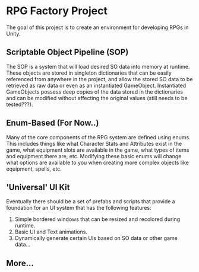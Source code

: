 # RPG Factory Project
The goal of this project is to create an environment for developing RPGs in Unity.

## Scriptable Object Pipeline (SOP)
The SOP is a system that will load desired SO data into memory at runtime. These objects are stored in singleton dictionaries that can be easily referenced from anywhere in the project, and allow the stored SO data to be retrieved as raw data or even as an instantiated GameObject. Instantiated GameObjects possess deep copies of the data stored in the dictionaries and can be modified without affecting the original values (still needs to be tested???).

## Enum-Based (For Now..)
Many of the core components of the RPG system are defined using enums. This includes things like what Character Stats and Attributes exist in the game, what equipment slots are available in the game, what types of items and equipment there are, etc. Modifying these basic enums will change what options are available to you when creating more complex objects like equipment, spells, etc.

## 'Universal' UI Kit
Eventually there should be a set of prefabs and scripts that provide a foundation for an UI system that has the following features:
1. Simple bordered windows that can be resized and recolored during runtime.
2. Basic UI and Text animations.
3. Dynamically generate certain UIs based on SO data or other game data...

## More...